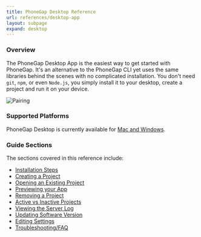 ```yaml
---
title: PhoneGap Desktop Reference
url: references/desktop-app
layout: subpage
expand: desktop
---
```


### Overview
The PhoneGap Desktop App is the easiest way to get started with PhoneGap. It's an alternative to the PhoneGap CLI yet uses the
same libraries behind the scenes with no complicated installation. You don't need `git`, `npm`, or even `Node.js`, you simply install
 it to your desktop, create a project and run it on your device.

 ![Pairing](/images/phonegap-app-desktop-pair.png)

### Supported Platforms
PhoneGap Desktop is currently available for [Mac and Windows](https://github.com/phonegap/phonegap-app-desktop/releases).

### Guide Sections
The sections covered in this reference include:

- [Installation Steps](/references/desktop-app/install/mac)
- [Creating a Project](/references/desktop-app/create-project)
- [Opening an Existing Project](/references/desktop-app/open-project)
- [Previewing your App](/references/desktop-app/pair-with-dev-app/)
- [Removing a Project](/references/desktop-app/remove-project)
- [Active vs Inactive Projects](/references/desktop-app/active-vs-inactive)
- [Viewing the Server Log](/references/desktop-app/view-server-log)
- [Updating Software Version](/references/desktop-app/7-update-version/mac)
- [Editing Settings](/references/desktop-app/edit-settings)
- [Troubleshooting/FAQ](/references/desktop-app/troubleshoot-faq)
